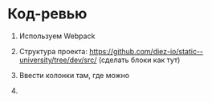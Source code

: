 # Код-ревью

1. Используем Webpack

2. Структура проекта: https://github.com/diez-io/static--university/tree/dev/src/ (сделать блоки как тут)

3. Ввести колонки там, где можно

4. 